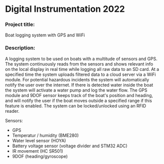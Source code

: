 # Digital Instrumentation 2022
### Project title:
Boat logging system with GPS and WiFi

### Description:
A logging system to be used on boats with a multitude of sensors and GPS. The system continuously reads from the sensors and shows relevant info on the local display in real time while logging all raw data to an SD card. At a specified time the system uploads filtered data to a cloud server via a WiFi module. For potential hazardous incidents the system will automatically notify the user over the internet. If there is detected water inside the boat the system will activate a water pump and log the water flow. The GPS module and 9DOF sensor keeps track of the boat's position and heading, and will notify the user if the boat moves outside a specified range if this feature is enabled. The system can be locked/unlocked using an RFID reader.


Sensors:
- GPS
- Temperatur / humidity (BME280)
- Water level sensor (HOYA)
- Battery voltage sensor (voltage divider and STM32 ADC)
- IR movement (HC SR501)
- 9DOF (heading/gyroscope)